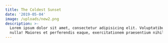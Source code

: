 ```yaml
---
title: The Coldest Sunset
date: '2019-05-04'
image: /uploads/new2.png
description: >-
  Lorem ipsum dolor sit amet, consectetur adipisicing elit. Voluptatibus quia,
  nulla! Maiores et perferendis eaque, exercitationem praesentium nihil.
---
```


